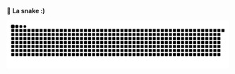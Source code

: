 🐍 <b>La snake :)</b>

<picture>
  <source media="(prefers-color-scheme: dark)" srcset="https://raw.githubusercontent.com/gnicolasm/gnicolasm/output/github-contribution-grid-snake-dark.svg" />
  <source media="(prefers-color-scheme: light)" srcset="https://raw.githubusercontent.com/gnicolasm/gnicolasm/output/github-contribution-grid-snake.svg" />
  <img alt="github contribution grid snake animation" src="https://raw.githubusercontent.com/gnicolasm/gnicolasm/output/github-contribution-grid-snake.svg" />
</picture>
